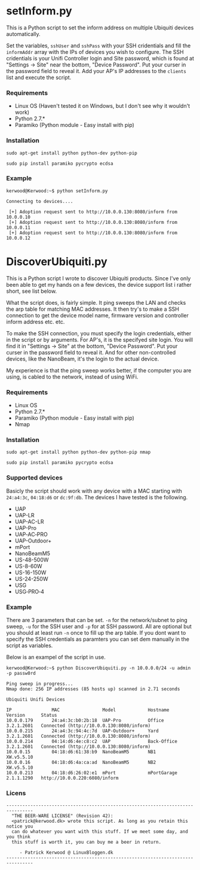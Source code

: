 setInform.py
=========================
This is a Python script to set the inform address on multiple Ubiquiti devices automatically.

Set the variables, `sshUser` and `sshPass` with your SSH cridentials and fill the `informAddr` array with the IPs of devices you wish to configure. The SSH cridentials is your Unifi Controller login and Site password, which is found at "Settings -> Site" near the bottom, "Device Password". Put your curser in the password field to reveal it. Add your AP's IP addresses to the `clients` list and execute the script.

### Requirements
 - Linux OS (Haven't tested it on Windows, but I don't see why it wouldn't work)
 - Python 2.7.*
 - Paramiko (Python module - Easy install with pip)

### Installation
```
sudo apt-get install python python-dev python-pip
```
```
sudo pip install paramiko pycrypto ecdsa
```

### Example

```
kerwood@Kerwood:~$ python setInform.py 

Connecting to devices....

 [+] Adoption request sent to http://10.0.0.130:8080/inform from 10.0.0.10 
 [+] Adoption request sent to http://10.0.0.130:8080/inform from 10.0.0.11 
 [+] Adoption request sent to http://10.0.0.130:8080/inform from 10.0.0.12
 ```

DiscoverUbiquiti.py
=========================

This is a Python script I wrote to discover Ubiquiti products. Since I've only been able to get my hands on a few devices, the device support list i rather short, see list below. 

What the script does, is fairly simple. It ping sweeps the LAN and checks the arp table for matching MAC addresses. It then try's to make a SSH connection to get the device model name, firmware version and controller inform address etc. etc.

To make the SSH connection, you must specify the login credentials, either in the script or by arguments. For AP's, it is the specifyed site login. You will find it in "Settings -> Site" at the bottom, "Device Password". Put your curser in the password field to reveal it. And for other non-controlled devices, like the NanoBeam, it's the login to the actual device.

My experience is that the ping sweep works better, if the computer you are using, is cabled to the network, instead of using WiFi.

### Requirements
 - Linux OS
 - Python 2.7.*
 - Paramiko (Python module - Easy install with pip)
 - Nmap

### Installation
```
sudo apt-get install python python-dev python-pip nmap
```
```
sudo pip install paramiko pycrypto ecdsa
```

### Supported devices
Basicly the script should work with any device with a MAC starting with `24:a4:3c`, `04:18:d6` or `dc:9f:db`.
The devices I have tested is the following.
 - UAP
 - UAP-LR
 - UAP-AC-LR
 - UAP-Pro
 - UAP‑AC‑PRO
 - UAP-Outdoor+
 - mPort
 - NanoBeamM5
 - US-48-500W
 - US-8-60W
 - US-16-150W
 - US-24-250W
 - USG
 - USG‑PRO‑4

### Example

There are 3 parameters that can be set. `-n` for the network/subnet to ping sweep, `-u` for the SSH user and `-p` for at SSH password. All are optional but you should at least run `-n` once to fill up the arp table. If you dont want to specify the SSH credentials as paramters you can set dem manually in the script as variables.  

Below is an exampel of the script in use.



```
kerwood@Kerwood:~$ python DiscoverUbiquiti.py -n 10.0.0.0/24 -u admin -p passw0rd

Ping sweep in progress...
Nmap done: 256 IP addresses (85 hosts up) scanned in 2.71 seconds

Ubiquiti Unifi Devices

IP               MAC                Model            Hostname           Version      Status     
10.0.0.179       24:a4:3c:b0:2b:18  UAP-Pro          Office             3.2.1.2601   Connected (http://10.0.0.130:8080/inform)    
10.0.0.215       24:a4:3c:94:4c:7d  UAP-Outdoor+     Yard               3.2.1.2601   Connected (http://10.0.0.130:8080/inform)
10.0.0.214       04:14:d6:4e:c8:c2  UAP              Back-Office        3.2.1.2601   Connected (http://10.0.0.130:8080/inform) 
10.0.0.15        04:18:d6:61:38:b9  NanoBeamM5       NB1                XW.v5.5.10                                                
10.0.0.16        04:18:d6:4a:ca:ad  NanoBeamM5       NB2                XW.v5.5.10                                                
10.0.0.213       04:18:d6:26:02:e1  mPort            mPortGarage        2.1.1.1290   http://10.0.0.220:6080/inform
```

### Licens
```
--------------------------------------------------------------------------------
  "THE BEER-WARE LICENSE" (Revision 42):
  <patrick@kerwood.dk> wrote this script. As long as you retain this notice you
  can do whatever you want with this stuff. If we meet some day, and you think
  this stuff is worth it, you can buy me a beer in return. 
  
     - Patrick Kerwood @ LinuxBloggen.dk
--------------------------------------------------------------------------------
```
